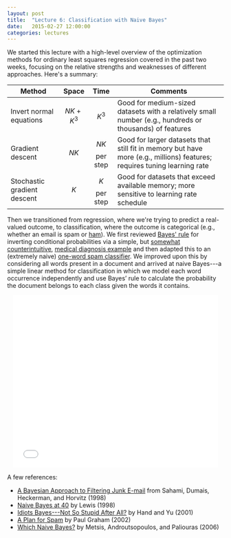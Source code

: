 ```yaml
---
layout: post
title:  "Lecture 6: Classification with Naive Bayes"
date:   2015-02-27 12:00:00
categories: lectures
---
```


We started this lecture with a high-level overview of the optimization methods for ordinary least squares regression covered in the past two weeks, focusing on the relative strengths and weaknesses of different approaches.
Here's a summary:

Method                      | Space            | Time              | Comments 
------                      | :----:           | :--:              | -------- 
Invert normal equations     | $$ N K + K^3 $$  | $$ K^3 $$         | Good for medium-sized datasets with a relatively small number (e.g., hundreds or thousands) of features
Gradient descent            | $$ N K $$        | $$ NK $$ per step | Good for larger datasets that still fit in memory but have more (e.g., millions) features; requires tuning learning rate
Stochastic gradient descent | $$ K $$          | $$ K $$ per step  | Good for datasets that exceed available memory; more sensitive to learning rate schedule

Then we transitioned from regression, where we're trying to predict a real-valued outcome, to classification, where the outcome is categorical (e.g., whether an email is spam or [ham](https://wiki.apache.org/spamassassin/Ham)).
We first reviewed [Bayes' rule](http://en.wikipedia.org/wiki/Bayes'_rule) for inverting conditional probabilities via a simple, but [somewhat counterintuitive](http://bit.ly/ggbbc), [medical diagnosis example](http://www.scientificamerican.com/article/what-is-bayess-theorem-an/) and then adapted this to an (extremely naive) [one-word spam classifier](https://github.com/jhofman/msd2015/blob/master/lectures/lecture_6/enron_naive_bayes.sh).
We improved upon this by considering all words present in a document and arrived at naive Bayes---a simple linear method for classification in which we model each word occurrence independently and use Bayes’ rule to calculate the probability the document belongs to each class given the words it contains.

<center>
<iframe src="//www.slideshare.net/slideshow/embed_code/45493379" width="476" height="400" frameborder="0" marginwidth="0" marginheight="0" scrolling="no"></iframe>
</center>

A few references:

* [A Bayesian Approach to Filtering Junk E-mail](http://robotics.stanford.edu/users/sahami/papers-dir/spam.pdf) from Sahami, Dumais, Heckerman, and Horvitz (1998)
* [Naive Bayes at 40](http://www.cs.iastate.edu/~honavar/bayes-lewis.pdf) by Lewis (1998)
* [Idiots Bayes---Not So Stupid After All?](http://www.jstor.org/pss/1403452) by Hand and Yu (2001)
* [A Plan for Spam](http://www.paulgraham.com/spam.html) by Paul Graham (2002)
* [Which Naive Bayes?](http://ceas.cc/2006/15.pdf) by Metsis, Androutsopoulos, and Paliouras (2006)

